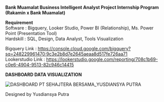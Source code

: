 **Bank Muamalat Business Intelligent Analyst Project Internship Program (Rakamin x Bank Muamalat)**

**Requirement**                                                                                                                                                                                            
Software           : Bigquery, Looker Studio, Power BI (Relationship), Ms. Power Point (Presentation Tool)                                                                                                
Hardskill          : SQL, Design, Data Analyst, Tools Visualization

Bigquery Link      : https://console.cloud.google.com/bigquery?sq=248229961470:9c3e2b8d7e2645aeaa8d517fe726aa71                                                                                          
Lookerstudio Link  : https://lookerstudio.google.com/reporting/708c1b69-c0e6-4904-9513-82c946c14415

**DASHBOARD DATA VISUALIZATION**

![DASHBOARD PT SEHAJTERA BERSAMA_YUSDIANSYA PUTRA](https://github.com/yusdiansya/Bank_Muamalat_Business_Intelligent_Analyst_Project_Internship_Program/assets/71084476/949c05eb-830e-425f-8d4a-b36425fd37ca)

Designed by Yusdiansya Putra
